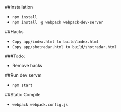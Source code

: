 ##Installation

* ```npm install```
* ```npm install -g webpack webpack-dev-server```

##Hacks
* ```Copy app/index.html to build/index.html```
* ```Copy app/shotradar.html to build/shotradar.html```

###Todo:
* Remove hacks

##Run dev server
* ```npm start```

##Static Compile
* ```webpack webpack.config.js```

